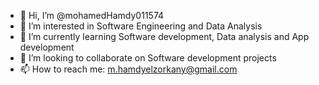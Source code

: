 - 👋 Hi, I’m @mohamedHamdy011574
- 👀 I’m interested in Software Engineering and Data Analysis
- 🌱 I’m currently learning Software development, Data analysis and App development 
- 💞️ I’m looking to collaborate on Software development projects
- 📫 How to reach me: m.hamdyelzorkany@gmail.com

<!---
mohamedHamdy011574/mohamedHamdy011574 is a ✨ special ✨ repository because its `README.md` (this file) appears on your GitHub profile.
You can click the Preview link to take a look at your changes.
--->
